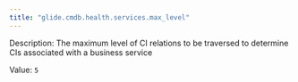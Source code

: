 ```yaml
---
title: "glide.cmdb.health.services.max_level"
---
```


Description: The maximum level of CI relations to be traversed to determine CIs associated with a business service

Value: `5`